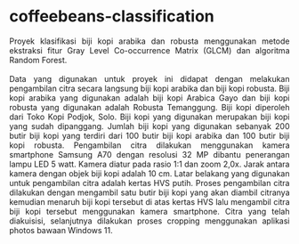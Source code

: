 # coffeebeans-classification
<p align="justify"> Proyek klasifikasi biji kopi arabika dan robusta menggunakan metode ekstraksi fitur Gray Level Co-occurrence Matrix (GLCM) dan algoritma Random Forest. <br><br> Data yang digunakan untuk proyek ini didapat dengan melakukan pengambilan citra secara langsung biji kopi arabika dan biji kopi robusta. Biji kopi arabika yang digunakan adalah biji kopi Arabica Gayo dan biji kopi robusta yang digunakan adalah Robusta Temanggung. Biji kopi diperoleh dari Toko Kopi Podjok, Solo. Biji kopi yang digunakan merupakan biji kopi yang sudah dipanggang. Jumlah biji kopi yang digunakan sebanyak 200 butir biji kopi yang terdiri dari 100 butir biji kopi arabika dan 100 butir biji kopi robusta. Pengambilan citra dilakukan menggunakan kamera smartphone Samsung A70 dengan resolusi 32 MP dibantu penerangan lampu LED 5 watt. Kamera diatur pada rasio 1:1 dan zoom 2,0x. Jarak antara kamera dengan objek biji kopi adalah 10 cm. Latar belakang yang digunakan untuk pengambilan citra adalah kertas HVS putih. Proses pengambilan citra dilakukan dengan mengambil satu butir biji kopi yang akan diambil citranya kemudian menaruh biji kopi tersebut di atas kertas HVS lalu mengambil citra biji kopi tersebut menggunakan kamera smartphone.
Citra yang telah diakuisisi, selanjutnya dilakukan proses cropping menggunakan aplikasi photos bawaan Windows 11.</p>

